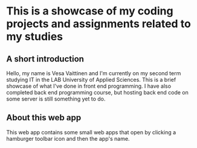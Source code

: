 # This is a showcase of my coding projects and assignments related to my studies

## A short introduction

Hello, my name is Vesa Vaittinen and I'm currently on my second term studying IT in the LAB University of Applied Sciences. This is a brief showcase of what I've done in front end programming. I have also completed back end programming course, but hosting back end code on some server is still something yet to do.

## About this web app

This web app contains some small web apps that open by clicking a hamburger toolbar icon and then the app's name.